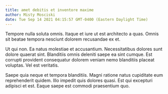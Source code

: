 ```yaml
---
title: amet debitis et inventore maxime
author: Misty Mosciski
date: Tue Sep 14 2021 04:15:57 GMT-0400 (Eastern Daylight Time)
---
```

Tempore nulla soluta omnis. Itaque et iure ut est architecto a quas. Omnis sit beatae tempora nesciunt dolorem recusandae ex et.

 Ut qui non. Ea natus molestiae et accusantium. Necessitatibus dolores sunt dolore quaerat sint. Blanditiis omnis deleniti saepe ea sint cumque. Est corrupti provident consequatur dolorem veniam nemo blanditiis placeat voluptas. Vel est veritatis.

 Saepe quia neque et tempora blanditiis. Magni ratione natus cupiditate eum reprehenderit quidem. Illo impedit quis dolores quasi. Est qui excepturi adipisci et est. Eaque saepe est commodi praesentium quo.